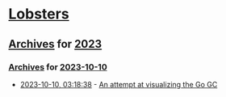 # [Lobsters](../../../README.md)

## [Archives](../../index.md) for [2023](../index.md)

### [Archives](../../index.md) for [2023-10-10](index.md)

* [2023-10-10, 03:18:38](https://lobste.rs/s/zlvaia/attempt_at_visualizing_go_gc) - [An attempt at visualizing the Go GC](https://www.aadhav.me/posts/visualizing-the-go-gc/)
